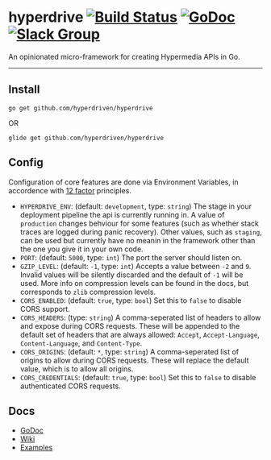 # hyperdrive [![Build Status](https://travis-ci.org/hyperdriven/hyperdrive.svg?branch=master)](https://travis-ci.org/hyperdriven/hyperdrive) [![GoDoc](https://godoc.org/github.com/hyperdriven/hyperdrive?status.svg)](https://godoc.org/github.com/hyperdriven/hyperdrive) [![Slack Group](https://slack.hyperdriven.net/badge.svg)](https://slack.hyperdriven.net)

An opinionated micro-framework for creating Hypermedia APIs in Go.

---

## Install

    go get github.com/hyperdriven/hyperdrive

OR

    glide get github.com/hyperdriven/hyperdrive

## Config

Configuration of core features are done via Environment Variables, in accordence with [12 factor](https://12factor.net/config) principles.

  - `HYPERDRIVE_ENV`: (default: `development`, type: `string`) The stage in your deployment pipeline the api is currently running in. A value of `production` changes behviour for some features (such as whether stack traces are logged during panic recovery). Other values, such as `staging`, can be used but currently have no meanin in the framework other than the one you give it in your own code.
  - `PORT`: (default: `5000`, type: `int`) The port the server should listen on.
  - `GZIP_LEVEL`: (default: `-1`, type: `int`) Accepts a value between `-2` and `9`. Invalid values will be silently discarded and the default of `-1` will be used. More info on compression levels can be found in the docs, but corresponds to `zlib` compression levels.
  - `CORS_ENABLED`: (default: `true`, type: `bool`) Set this to `false` to disable CORS support.
  - `CORS_HEADERS`: (type: `string`) A comma-seperated list of headers to allow and expose during CORS requests. These will be appended to the default set of headers that are always allowed: `Accept`, `Accept-Language`, `Content-Language`, and `Content-Type`.
  - `CORS_ORIGINS`: (default: `*`, type: `string`) A comma-seperated list of origins to allow during CORS requests. These will replace the default value, which is to allow all origins.
  - `CORS_CREDENTIALS`: (default: `true`, type: `bool`) Set this to `false` to disable authenticated CORS requests.

## Docs

  - [GoDoc](https://godoc.org/github.com/hyperdriven/hyperdrive)
  - [Wiki](https://github.com/hyperdriven/hyperdrive/wiki)
  - [Examples](https://github.com/hyperdriven/hyperdrive-examples)
